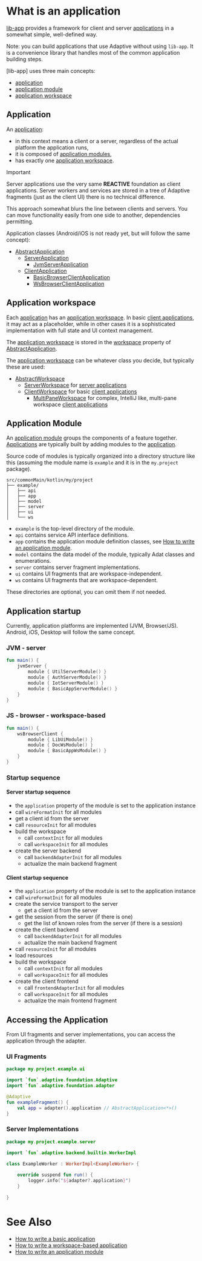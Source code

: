 # What is an application

[lib-app](def://) provides a framework for client and server [applications](def://) in a somewhat simple, well-defined way.

Note: you can build applications that use Adaptive without using `lib-app`. It is a convenience library
that handles most of the common application building steps.

[lib-app] uses three main concepts:

- [application](def://)
- [application module](def://)
- [application workspace](def://)

## Application

An [application](def://):

- in this context means a client or a server, regardless of the actual platform the application runs,
- it is composed of [application modules](def://),
- has exactly one [application workspace](def://).

> [!IMPORTANT]
> 
> Server applications use the very same **REACTIVE** foundation as client applications.
> Server workers and services are stored in a tree of Adaptive fragments (just as the client
> UI) there is no technical difference.
> 
> This approach somewhat blurs the line between clients and servers. You can move functionality
> easily from one side to another, dependencies permitting.
> 

Application classes (Android/iOS is not ready yet, but will follow the same concept):

- [AbstractApplication](class://)
  - [ServerApplication](class://)
    - [JvmServerApplication](class://)
  - [ClientApplication](class://)
    - [BasicBrowserClientApplication](class://)
    - [WsBrowserClientApplication](class://)

## Application workspace

Each [application](def://) has an [application workspace](def://). In basic [client applications](def://),
it may act as a placeholder, while in other cases it is a sophisticated implementation with full
state and UI context management.

The [application workspace](def://) is stored in the [workspace](property://AbstractApplication) 
property of [AbstractApplication](class://).

The [application workspace](def://) can be whatever class you decide, but typically these are used:

- [AbstractWorkspace](class://)
  - [ServerWorkspace](class://) for [server applications](def://)
  - [ClientWorkspace](class://) for basic [client applications](def://)
    - [MultiPaneWorkspace](class://) for complex, IntelliJ like, multi-pane workspace [client applications](def://)

## Application Module

An [application module](def://) groups the components of a feature together. [Applications](def://) are typically built
by adding modules to the [application](def://).

Source code of modules is typically organized into a directory structure like this
(assuming the module name is `example` and it is in the `my.project` package).

```text
src/commonMain/kotlin/my/project
├── example/
│   ├── api
│   ├── app
│   ├── model
│   ├── server
│   ├── ui
│   └── ws
```

- `example` is the top-level directory of the module.
- `api` contains service API interface definitions.
- `app` contains the application module definition classes, see [How to write an application module](guide://).
- `model` contains the data model of the module, typically Adat classes and enumerations.
- `server` contains server fragment implementations.
- `ui` contains UI fragments that are workspace-independent.
- `ws` contains UI fragments that are workspace-dependent.

These directories are optional, you can omit them if not needed.

## Application startup

Currently, application platforms are implemented (JVM, Browser/JS). Android, iOS, Desktop will
follow the same concept.


### JVM - server

```kotlin
fun main() {
    jvmServer {
        module { UtilServerModule() }
        module { AuthServerModule() }
        module { IotServerModule() }
        module { BasicAppServerModule() }
    }
}
```

### JS - browser - workspace-based

```kotlin
fun main() {
    wsBrowserClient {
        module { LibUiModule() }
        module { DocWsModule() }
        module { BasicAppWsModule() }
    }
}
```

### Startup sequence

#### Server startup sequence

- the `application` property of the module is set to the application instance
- call `wireFormatInit` for all modules
- get a client id from the server
- call `resourceInit` for all modules
- build the workspace
  - call `contextInit` for all modules
  - call `workspaceInit` for all modules
- create the server backend
  - call `backendAdapterInit` for all modules
  - actualize the main backend fragment

#### Client startup sequence

- the `application` property of the module is set to the application instance
- call `wireFormatInit` for all modules
- create the service transport to the server
  - get a client id from the server
- get the session from the server (if there is one)
  - get the list of known roles from the server (if there is a session)
- create the client backend
  - call `backendAdapterInit` for all modules
  - actualize the main backend fragment
- call `resourceInit` for all modules
- load resources
- build the workspace
  - call `contextInit` for all modules
  - call `workspaceInit` for all modules
- create the client frontend
  - call `frontendAdapterInit` for all modules
  - call `workspaceInit` for all modules
  - actualize the main frontend fragment

## Accessing the Application

From UI fragments and server implementations, you can access the application through
the adapter.

### UI Fragments

```kotlin
package my.project.example.ui

import `fun`.adaptive.foundation.Adaptive
import `fun`.adaptive.foundation.adapter

@Adaptive
fun exampleFragment() {
    val app = adapter().application // AbstractApplication<*>()
}
```

### Server Implementations

```kotlin
package my.project.example.server

import `fun`.adaptive.backend.builtin.WorkerImpl

class ExampleWorker : WorkerImpl<ExampleWorker> {
    
    override suspend fun run() {
        logger.info("${adapter?.application}")
    }
    
}
```

# See Also

- [How to write a basic application](guide://)
- [How to write a workspace-based application](guide://)
- [How to write an application module](guide://)